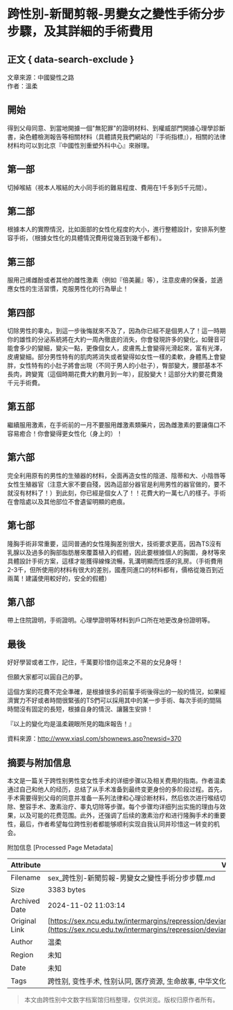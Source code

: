 # 跨性別-新聞剪報-男變女之變性手術分步步驟，及其詳細的手術費用

## 正文 { data-search-exclude }


文章來源：中國變性之路  
作者：溫柔  

## 開始

得到父母同意、到當地開據一個"無犯罪"的證明材料、到權威部門開據心理學診斷書，染色體檢測報告等相關材料（具體請見我們網站的『手術指標』），相關的法律材料均可以到北京『中國性別重塑外科中心』來辦理。

## 第一部

切掉喉結（視本人喉結的大小同手術的難易程度、費用在1千多到5千元間）。

## 第二部

根據本人的實際情況，比如面部的女性化程度的大小，進行整體設計，安排系列整容手術，（根據女性化的具體情況費用從幾百到幾千都有）。

## 第三部

服用己烯雌酚或者其他的雌性激素（例如『倍美麗』等），注意皮膚的保養，並適應女性的生活習慣，克服男性化的行為舉止！

## 第四部

切除男性的睾丸，到這一步後悔就來不及了，因為你已經不是個男人了！這一時期你的雄性的分泌系統將在大約一周內徹底的消失，你會發現許多的變化，如聲音可能會多少的變細，變尖一點，更像個女人，皮膚馬上會變得光滑起來，富有光澤，皮膚變細。部分男性特有的肌肉將消失或者變得如女性一樣的柔軟，身體馬上會變胖，女性特有的小肚子將會出現（不同于男人的小肚子），臀部變大，腰部基本不長肉，跨變寬（這個時期花費大約數月到一年），屁股變大！這部分大約要花費幾千元手術費。

## 第五部

繼續服用激素，在手術前的一月不要服用雌激素類藥片，因為雌激素的要讓傷口不容易癒合！你會變得更女性化（身上的）！

## 第六部

完全利用原有的男性的生殖器的材料，全面再造女性的陰道、陰蒂和大、小陰唇等女性生殖器官（注意大家不要自殘，因為這部分器官是利用男性的器官做的，要不就沒有材料了！）到此刻，你已經是個女人了！！花費大約一萬七八的樣子。手術在會陰處以及其他部位不會遺留明顯的疤痕。

## 第七部

隆胸手術非常重要，這同普通的女性隆胸差別很大，技術要求更高，因為TS沒有乳腺以及過多的胸部脂肪層來覆蓋植入的假體，因此要根據個人的胸圍，身材等來具體設計手術方案，這樣才能獲得線條流暢，乳溝明顯而性感的乳房。（手術費用2-3千，但所使用的材料有很大的差別，國產同進口的材料都有，價格從幾百到近兩萬！建議使用較好的，安全的假體）

## 第八部

帶上住院證明，手術證明。心理學證明等材料到戶口所在地更改身份證明等。

## 最後

好好學習或者工作，記住，千萬要珍惜你這來之不易的女兒身呀！

但願大家都可以圓自己的夢。

這個方案的花費不完全準確，是根據很多的前輩手術後得出的一般的情況，如果經濟實力不好或者時間很緊張的TS們可以採用其中的某一步手術、每次手術的間隔時間沒有固定的長短，根據自身的情況、讓醫生安排！

『以上的變化均是溫柔親眼所見的臨床報告！』

資料來源：<http://www.xiasl.com/shownews.asp?newsid=370>

## 摘要与附加信息

<!-- tcd_abstract -->
本文是一篇关于跨性别男性变女性手术的详细步骤以及相关费用的指南。作者温柔通过自己和他人的经历，总结了从手术准备到最终变更身份的多阶段过程。首先，手术需要得到父母的同意并准备一系列法律和心理诊断材料，然后依次进行喉结切除、整容手术、激素治疗、睾丸切除等步骤。每个步骤均详细列出实施的理由与效果，以及可能的花费范围。此外，还强调了后续的激素治疗和进行隆胸手术的重要性，最后，作者希望每位跨性别者都能够顺利实现自我认同并珍惜这一转变的机会。
<!-- tcd_abstract_end -->

附加信息 [Processed Page Metadata]

| Attribute       | Value                                  |
|-----------------|----------------------------------------|
| Filename        | sex_跨性別-新聞剪報-男變女之變性手術分步步驟.md                             |
| Size            | 3383 bytes                           |
| Archived Date   | 2024-11-02 11:03:14                             |
| Original Link   | [https://sex.ncu.edu.tw/intermargins/repression/deviant/transgender2/newsroom/newsroom_2_surgery19.html](https://sex.ncu.edu.tw/intermargins/repression/deviant/transgender2/newsroom/newsroom_2_surgery19.html)                       |
| Author          | 温柔                               |
| Region          | 未知                               |
| Date            | 未知                                 |
| Tags            | 跨性别, 变性手术, 性别认同, 医疗资源, 生命故事, 中华文化                                 |
>
> 本文由跨性别中文数字档案馆归档整理，仅供浏览。版权归原作者所有。
>
